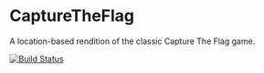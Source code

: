 # CaptureTheFlag

A location-based rendition of the classic Capture The Flag game.

[![Build Status](https://travis-ci.org/CalPolyAppDevClub/CaptureTheFlag.svg?branch=master)](https://travis-ci.org/CalPolyAppDevClub/CaptureTheFlag)
